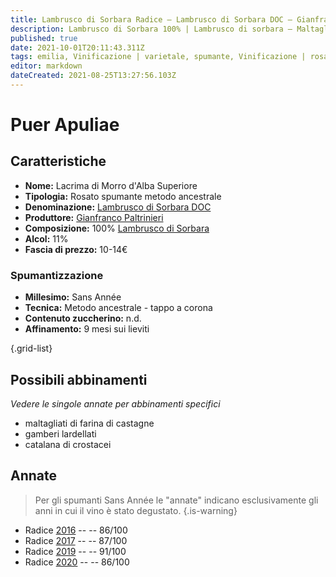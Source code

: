 ```yaml
---
title: Lambrusco di Sorbara Radice – Lambrusco di Sorbara DOC – Gianfranco Paltrinieri – Emilia (IT) – 10-14€ – 3★-5★
description: Lambrusco di Sorbara 100% | Lambrusco di sorbara – Maltagliati di farina di castagne – Gamberi lardellati – Catalana di crostacei
published: true
date: 2021-10-01T20:11:43.311Z
tags: emilia, Vinificazione | varietale, spumante, Vinificazione | rosato, metodo ancestrale, lambrusco di sorbara, maltagliati di farina di castagne, gamberi lardellati, catalana di crostacei, Valutazioni | 5 stelle, Prezzi | 10-14€
editor: markdown
dateCreated: 2021-08-25T13:27:56.103Z
---
```


# Puer Apuliae

## Caratteristiche
- **Nome:** Lacrima di Morro d'Alba Superiore
- **Tipologia:** Rosato spumante metodo ancestrale
- **Denominazione:** [Lambrusco di Sorbara DOC](/denominazioni/Italia/Emilia/DOC/Lambrusco-di-Sorbara)
- **Produttore:** [Gianfranco Paltrinieri](/produttori/Italia/Emilia/Gianfranco-Paltrinieri) 
- **Composizione:** 100% [Lambrusco di Sorbara](/vitigni/Italia/lambrusco-di-sorbara)
- **Alcol:** 11%
- **Fascia di prezzo:** 10-14€

### Spumantizzazione
- **Millesimo:** Sans Année
- **Tecnica:** Metodo ancestrale - tappo a corona
- **Contenuto zuccherino:** n.d.
- **Affinamento:** 9 mesi sui lieviti

{.grid-list}



## Possibili abbinamenti
*Vedere le singole annate per abbinamenti specifici*

- maltagliati di farina di castagne 
- gamberi lardellati 
- catalana di crostacei

## Annate
> Per gli spumanti Sans Année le "annate" indicano esclusivamente gli anni in cui il vino è stato degustato.
{.is-warning}

- Radice [2016](/vini/Italia/Emilia/Gianfranco-Paltrinieri/Lambrusco-di-Sorbara-Radice/2016) -- <span class="star-3"></span> -- 86/100
- Radice [2017](/vini/Italia/Emilia/Gianfranco-Paltrinieri/Lambrusco-di-Sorbara-Radice/2017) -- <span class="star-3"></span> -- 87/100
- Radice [2019](/vini/Italia/Emilia/Gianfranco-Paltrinieri/Lambrusco-di-Sorbara-Radice/2019) -- <span class="star-5"></span> -- 91/100
- Radice [2020](/vini/Italia/Emilia/Gianfranco-Paltrinieri/Lambrusco-di-Sorbara-Radice/2020) -- <span class="star-3"></span> -- 86/100

